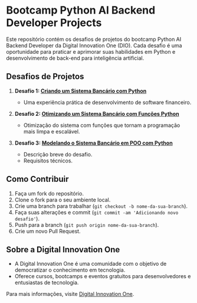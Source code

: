 # Bootcamp Python AI Backend Developer Projects

Este repositório contém os desafios de projetos do bootcamp Python AI Backend Developer da Digital Innovation One (DIO). Cada desafio é uma oportunidade para praticar e aprimorar suas habilidades em Python e desenvolvimento de back-end para inteligência artificial.

## Desafios de Projetos

1. **Desafio 1: [Criando um Sistema Bancário com Python](https://github.com/PdrVin/BootcampProjects/tree/main/01-SistemaBancario)**
   - Uma experiência prática de desenvolvimento de software financeiro.

2. **Desafio 2: [Otimizando um Sistema Bancário com Funções Python](https://github.com/PdrVin/BootcampProjects/tree/main/02-SistemaBancarioFuncoes)**
   - Otimização do sistema com funções que tornam a programação mais limpa e escalável.

3. **Desafio 3: [Modelando o Sistema Bancário em POO com Python](https://github.com/PdrVin/BootcampProjects/tree/main/03-SistemaBancarioPOO)**
   - Descrição breve do desafio.
   - Requisitos técnicos.

## Como Contribuir

1. Faça um fork do repositório.
2. Clone o fork para o seu ambiente local.
3. Crie uma branch para trabalhar (`git checkout -b nome-da-sua-branch`).
4. Faça suas alterações e commit (`git commit -am 'Adicionando novo desafio'`).
5. Push para a branch (`git push origin nome-da-sua-branch`).
6. Crie um novo Pull Request.

## Sobre a Digital Innovation One

- A Digital Innovation One é uma comunidade com o objetivo de democratizar o conhecimento em tecnologia.
- Oferece cursos, bootcamps e eventos gratuitos para desenvolvedores e entusiastas de tecnologia.

Para mais informações, visite [Digital Innovation One](https://digitalinnovation.one/).


